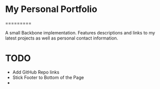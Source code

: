 # My Personal Portfolio
=========

A small Backbone implementation. Features descriptions and links to my latest projects as well as personal contact information.


TODO
=========

- Add GitHub Repo links
- Stick Footer to Bottom of the Page
- 
